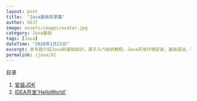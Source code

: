 ```yaml
---
layout: post
title:  "Java基础目录篇"
author: GEJT
image: assets/images/avatar.jpg
category: Java基础
tags: [Java]
dateTime: "2020年1月21日"
excerpt: 本专题介绍Java的基础知识，属于入门级的教程，Java开发环境安装，基础语法，数据类型的使用等
permalink: /java/01
---
```


目录
1. [安装JDK](/java/02)
2. [IDEA开发'HelloWorld'](/java/03)



